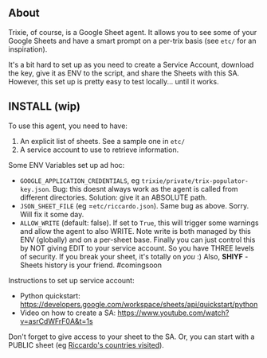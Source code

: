 ## About

Trixie, of course, is a Google Sheet agent. It allows you to see some of your Google Sheets and have a smart prompt on a
per-trix basis (see `etc/` for an inspiration).

It's a bit hard to set up as you need to create a Service Account, download the key, give it as ENV to the script, and
share the Sheets with this SA. However, this set up is pretty easy to test locally... until it works.

## INSTALL (wip)

To use this agent, you need to have:

1. An explicit list of sheets. See a sample one in `etc/`
2. A service account to use to retrieve information.

Some ENV Variables set up ad hoc:

* `GOOGLE_APPLICATION_CREDENTIALS`, eg `trixie/private/trix-populator-key.json`. Bug: this doesnt always work as the agent is called from different directories. Solution: give it an ABSOLUTE path.
* `JSON_SHEET_FILE` (eg =`etc/riccardo.json`). Same bug as above. Sorry. Will fix it some day.
* `ALLOW_WRITE` (default: false). If set to `True`, this will trigger some warnings and allow the agent to also WRITE. Note write is both managed by this ENV (globally) and on a per-sheet base.
  Finally you can just control this by NOT giving EDIT to your service account. So you have THREE levels of security. If you break your sheet, it's totally on *you* :) Also, **SHIYF** - Sheets history is your friend. #comingsoon

Instructions to set up service account:

* Python quickstart: https://developers.google.com/workspace/sheets/api/quickstart/python
* Video on how to create a SA: https://www.youtube.com/watch?v=asrCdWFrF0A&t=1s

Don't forget to give access to your sheet to the SA. Or, you can start with a PUBLIC sheet (eg [Riccardo's countries visited](https://docs.google.com/spreadsheets/d/1e2wW40dnFkWN2KX2q5sIavV0vujPWZgSvEq09qdHqQ8/edit?gid=0#gid=0)).
